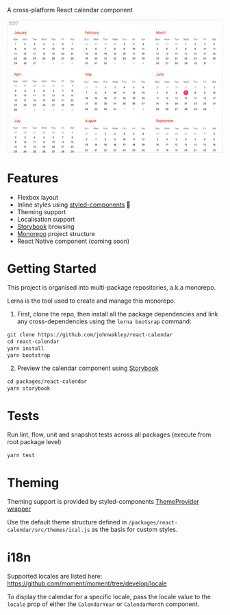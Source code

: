 A cross-platform React calendar component 

![](./react-calendar-demo.gif)

# Features
- Flexbox layout
- Inline styles using [styled-components](https://www.styled-components.com/) 💅
- Theming support
- Localisation support
- [Storybook](https://storybook.js.org/) browsing
- [Monorepo](https://lernajs.io/) project structure
- React Native component (coming soon)

# Getting Started 
This project is organised into multi-package repositories, a.k.a monorepo.

Lerna is the tool used to create and manage this monorepo.

1. First, clone the repo, then install all the package dependencies and link any cross-dependencies using the `lerna bootsrap` command:
```
git clone https://github.com/johnwakley/react-calendar
cd react-calendar
yarn install
yarn bootstrap
```

2. Preview the calendar component using [Storybook](https://storybook.js.org/)
```
cd packages/react-calendar
yarn storybook
```

# Tests
Run lint, flow, unit and snapshot tests across all packages (execute from root package level)
```
yarn test
```

# Theming
Theming support is provided by styled-components [ThemeProvider wrapper](https://www.styled-components.com/docs/advanced#theming)

Use the default theme structure defined in `/packages/react-calendar/src/themes/ical.js` as the basis for custom styles.

# i18n
Supported locales are listed here: https://github.com/moment/moment/tree/develop/locale

To display the calendar for a specific locale, pass the locale value to the `locale` prop of either the `CalendarYear` or `CalendarMonth` component.

